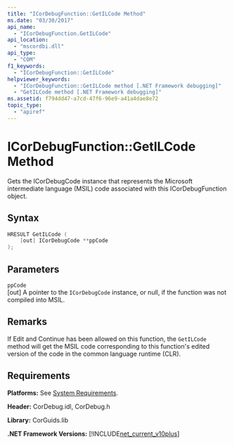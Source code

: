 ```yaml
---
title: "ICorDebugFunction::GetILCode Method"
ms.date: "03/30/2017"
api_name: 
  - "ICorDebugFunction.GetILCode"
api_location: 
  - "mscordbi.dll"
api_type: 
  - "COM"
f1_keywords: 
  - "ICorDebugFunction::GetILCode"
helpviewer_keywords: 
  - "ICorDebugFunction::GetILCode method [.NET Framework debugging]"
  - "GetILCode method [.NET Framework debugging]"
ms.assetid: f794dd47-a7cd-47f6-96e9-a41a4dae8e72
topic_type: 
  - "apiref"
---
```

# ICorDebugFunction::GetILCode Method
Gets the ICorDebugCode instance that represents the Microsoft intermediate language (MSIL) code associated with this ICorDebugFunction object.  
  
## Syntax  
  
```cpp  
HRESULT GetILCode (  
    [out] ICorDebugCode **ppCode  
);  
```  
  
## Parameters  
 `ppCode`  
 [out] A pointer to the `ICorDebugCode` instance, or null, if the function was not compiled into MSIL.  
  
## Remarks  
 If Edit and Continue has been allowed on this function, the `GetILCode` method will get the MSIL code corresponding to this function's edited version of the code in the common language runtime (CLR).  
  
## Requirements  
 **Platforms:** See [System Requirements](../../get-started/system-requirements.md).  
  
 **Header:** CorDebug.idl, CorDebug.h  
  
 **Library:** CorGuids.lib  
  
 **.NET Framework Versions:** [!INCLUDE[net_current_v10plus](../../../../includes/net-current-v10plus-md.md)]
